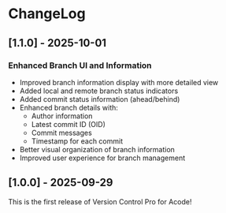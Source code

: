 # ChangeLog

## [1.1.0] - 2025-10-01

### Enhanced Branch UI and Information
- Improved branch information display with more detailed view
- Added local and remote branch status indicators
- Added commit status information (ahead/behind)
- Enhanced branch details with:
  - Author information
  - Latest commit ID (OID)
  - Commit messages
  - Timestamp for each commit
- Better visual organization of branch information
- Improved user experience for branch management

## [1.0.0] - 2025-09-29

This is the first release of Version Control Pro for Acode!